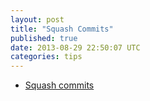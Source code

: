 ```yaml
---
layout: post
title: "Squash Commits"
published: true
date: 2013-08-29 22:50:07 UTC
categories: tips
---
```


- [Squash commits](http://ariejan.net/2011/07/05/git-squash-your-latests-commits-into-one/)

